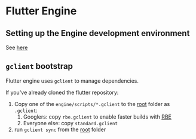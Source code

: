 # Flutter Engine

## Setting up the Engine development environment

See
[here](https://github.com/flutter/flutter/blob/master/engine/src/flutter/docs/contributing/Setting-up-the-Engine-development-environment.md#getting-the-source)

## `gclient` bootstrap

Flutter engine uses `gclient` to manage dependencies.

If you've already cloned the flutter repository:

1. Copy one of the `engine/scripts/*.gclient` to the [root](../) folder as
   `.gclient`:
   1. Googlers: copy `rbe.gclient` to enable faster builds with
      [RBE](https://github.com/flutter/flutter/blob/master/engine/src/flutter/docs/rbe/rbe.md)
   1. Everyone else: copy `standard.gclient`
1. run `gclient sync` from the [root](../) folder
